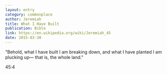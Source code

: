 ```yaml
---
layout: entry
category: commonplace
author: Jeremiah
title: What I Have Built
publication: Bible
link: https://en.wikipedia.org/wiki/Jeremiah_45
date: 2015-03-30
---
```


"Behold, what I have built I am breaking down, and what I have planted I am plucking up— that is, the whole land."

45:4
